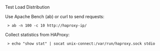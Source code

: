 Test Load Distribution


Use Apache Bench (ab) or curl to send requests:

     > ab -n 100 -c 10 http://haproxy-ip/

Collect statistics from HAProxy:

     > echo "show stat" | socat unix-connect:/var/run/haproxy.sock stdio
